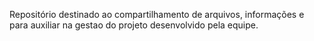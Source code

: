 Repositório destinado ao compartilhamento de arquivos, informações e para auxiliar na gestao do projeto desenvolvido pela equipe.